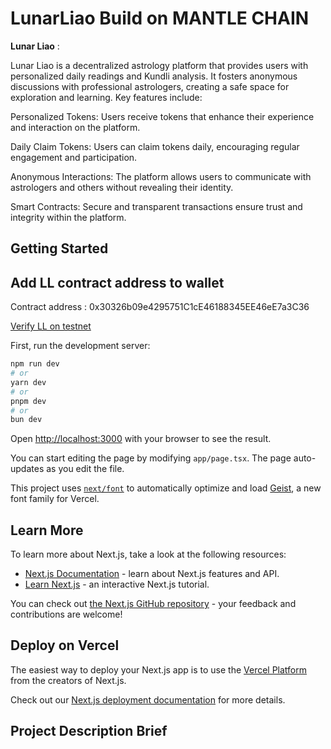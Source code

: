 # LunarLiao Build on MANTLE CHAIN

**Lunar Liao** : 

Lunar Liao is a decentralized astrology platform that provides users with personalized daily readings and Kundli analysis. It fosters anonymous discussions with professional astrologers, creating a safe space for exploration and learning. Key features include:

Personalized Tokens: Users receive tokens that enhance their experience and interaction on the platform.

Daily Claim Tokens: Users can claim tokens daily, encouraging regular engagement and participation.

Anonymous Interactions: The platform allows users to communicate with astrologers and others without revealing their identity.

Smart Contracts: Secure and transparent transactions ensure trust and integrity within the platform.



## Getting Started

## Add LL contract address to wallet

Contract address : 0x30326b09e4295751C1cE46188345EE46eE7a3C36

[Verify LL on testnet](https://explorer.sepolia.mantle.xyz/token/0x30326b09e4295751C1cE46188345EE46eE7a3C36)


First, run the development server:

```bash
npm run dev
# or
yarn dev
# or
pnpm dev
# or
bun dev
```

Open [http://localhost:3000](http://localhost:3000) with your browser to see the result.

You can start editing the page by modifying `app/page.tsx`. The page auto-updates as you edit the file.

This project uses [`next/font`](https://nextjs.org/docs/app/building-your-application/optimizing/fonts) to automatically optimize and load [Geist](https://vercel.com/font), a new font family for Vercel.

## Learn More

To learn more about Next.js, take a look at the following resources:

- [Next.js Documentation](https://nextjs.org/docs) - learn about Next.js features and API.
- [Learn Next.js](https://nextjs.org/learn) - an interactive Next.js tutorial.

You can check out [the Next.js GitHub repository](https://github.com/vercel/next.js) - your feedback and contributions are welcome!

## Deploy on Vercel

The easiest way to deploy your Next.js app is to use the [Vercel Platform](https://vercel.com/new?utm_medium=default-template&filter=next.js&utm_source=create-next-app&utm_campaign=create-next-app-readme) from the creators of Next.js.

Check out our [Next.js deployment documentation](https://nextjs.org/docs/app/building-your-application/deploying) for more details.

## Project Description Brief
